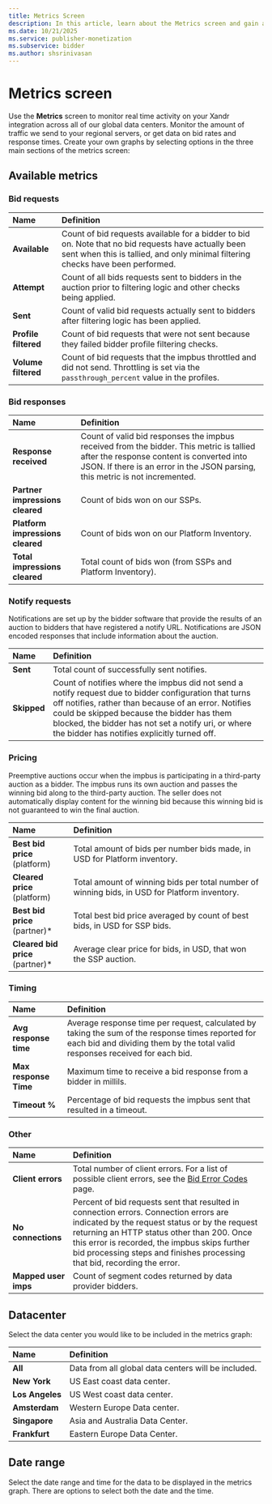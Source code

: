 ```yaml
---
title: Metrics Screen
description: In this article, learn about the Metrics screen and gain a thorough understanding of its three main sections.
ms.date: 10/21/2025
ms.service: publisher-monetization
ms.subservice: bidder
ms.author: shsrinivasan
---
```


# Metrics screen

Use the **Metrics** screen to monitor real time activity on your Xandr integration across all of our global data centers. Monitor the amount of traffic we send to your regional servers, or get data on bid rates and response times. Create your own graphs by selecting options in the three main sections of the metrics screen:

## Available metrics

### Bid requests

| Name | Definition |
|:---|:---|
| **Available** | Count of bid requests available for a bidder to bid on. Note that no bid requests have actually been sent when this is tallied, and only minimal filtering checks have been performed. |
| **Attempt** | Count of all bids requests sent to bidders in the auction prior to filtering logic and other checks being applied. |
| **Sent** | Count of valid bid requests actually sent to bidders after filtering logic has been applied. |
| **Profile filtered** | Count of bid requests that were not sent because they failed bidder profile filtering checks. |
| **Volume filtered** | Count of bid requests that the impbus throttled and did not send. Throttling is set via the `passthrough_percent` value in the profiles. |

### Bid responses

| Name | Definition |
|:---|:---|
| **Response received** | Count of valid bid responses the impbus received from the bidder. This metric is tallied after the response content is converted into JSON. If there is an error in the JSON parsing, this metric is not incremented. |
| **Partner impressions cleared** | Count of bids won on our SSPs. |
| **Platform impressions cleared** | Count of bids won on our Platform Inventory. |
| **Total impressions cleared** | Total count of bids won (from SSPs and Platform Inventory). |

### Notify requests

Notifications are set up by the bidder software that provide the results of an auction to bidders that have registered a notify URL. Notifications are JSON encoded responses that include information about the auction.

| Name | Definition |
|:---|:---|
| **Sent** | Total count of successfully sent notifies. |
| **Skipped**  | Count of notifies where the impbus did not send a notify request due to bidder configuration that turns off notifies, rather than because of an error. Notifies could be skipped because the bidder has them blocked, the bidder has not set a notify uri, or where the bidder has notifies explicitly turned off. |

### Pricing

Preemptive auctions occur when the impbus is participating in a third-party auction as a bidder. The impbus runs its own auction and passes the winning bid along to the third-party auction. The seller does not automatically display content for the winning bid because this winning bid is not guaranteed to win the final auction.

| Name | Definition |
|:---|:---|
| **Best bid price**<br>(platform) | Total amount of bids per number bids made, in USD for Platform inventory. |
| **Cleared price**<br>(platform) | Total amount of winning bids per total number of winning bids, in USD for Platform inventory. |
| **Best bid price**<br>(partner)* | Total best bid price averaged by count of best bids, in USD for SSP bids. |
| **Cleared bid price**<br>(partner)* | Average clear price for bids, in USD, that won the SSP auction. |

### Timing

| Name | Definition |
|:---|:---|
| **Avg response time** | Average response time per request, calculated by taking the sum of the response times reported for each bid and dividing them by the total valid responses received for each bid. |
| **Max response Time** | Maximum time to receive a bid response from a bidder in millils. |
| **Timeout %** | Percentage of bid requests the impbus sent that resulted in a timeout. |

### Other

| Name | Definition |
|:---|:---|
| **Client errors** | Total number of client errors. For a list of possible client errors, see the [Bid Error Codes](bid-error-codes.md) page. |
| **No connections** | Percent of bid requests sent that resulted in connection errors. Connection errors are indicated by the request status or by the request returning an HTTP status other than 200. Once this error is recorded, the impbus skips further bid processing steps and finishes processing that bid, recording the error. |
| **Mapped user imps** | Count of segment codes returned by data provider bidders. |

## Datacenter

Select the data center you would like to be included in the metrics graph:

| Name | Definition |
|:---|:---|
| **All** | Data from all global data centers will be included. |
| **New York** | US East coast data center. |
| **Los Angeles** | US West coast data center. |
| **Amsterdam** | Western Europe Data center. |
| **Singapore** | Asia and Australia Data Center. |
| **Frankfurt** | Eastern Europe Data Center. |

## Date range

Select the date range and time for the data to be displayed in the metrics graph. There are options to select both the date and the time.
